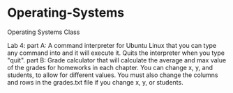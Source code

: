 # Operating-Systems
Operating Systems Class

Lab 4: 
  part A: A command interpreter for Ubuntu Linux that you can type any command into and it will execute it. Quits the interpreter when you type "quit".
  part B: Grade calculator that will calculate the average and max value of the grades for homeworks in each chapter. You can change x, y, and students, to allow for different values. You must also change the columns and rows in the grades.txt file if you change x, y, or students.
